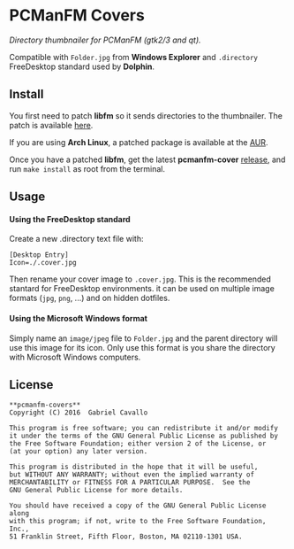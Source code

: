 # PCManFM Covers

*Directory thumbnailer for PCManFM (gtk2/3 and qt).*

Compatible with `Folder.jpg` from **Windows Explorer** and
`.directory` FreeDesktop standard used by **Dolphin**.

## Install

You first need to patch **libfm** so it sends directories to
the thumbnailer. The patch is available [here](https://sourceforge.net/p/pcmanfm/bugs/1020/).

If you are using **Arch Linux**, a patched package is available at the [AUR](https://aur.archlinux.org/packages/libfm-directory_thumbnails/).

Once you have a patched **libfm**, get the latest **pcmanfm-cover** [release](https://github.com/gcavallo/pcmanfm-cover/releases),
and run `make install` as root from the terminal.

## Usage

#### Using the FreeDesktop standard
Create a new .directory text file with:

	[Desktop Entry]
	Icon=./.cover.jpg

Then rename your cover image to `.cover.jpg`. This is the recommended
stantard for FreeDesktop environments. it can be used on multiple image
formats (`jpg`, `png`, ...) and on hidden dotfiles.

#### Using the Microsoft Windows format
Simply name an `image/jpeg` file to `Folder.jpg` and the parent directory will
use this image for its icon. Only use this format is you share the directory with
Microsoft Windows computers.

## License

	**pcmanfm-covers**
	Copyright (C) 2016  Gabriel Cavallo

	This program is free software; you can redistribute it and/or modify
	it under the terms of the GNU General Public License as published by
	the Free Software Foundation; either version 2 of the License, or
	(at your option) any later version.

	This program is distributed in the hope that it will be useful,
	but WITHOUT ANY WARRANTY; without even the implied warranty of
	MERCHANTABILITY or FITNESS FOR A PARTICULAR PURPOSE.  See the
	GNU General Public License for more details.

	You should have received a copy of the GNU General Public License along
	with this program; if not, write to the Free Software Foundation, Inc.,
	51 Franklin Street, Fifth Floor, Boston, MA 02110-1301 USA.
